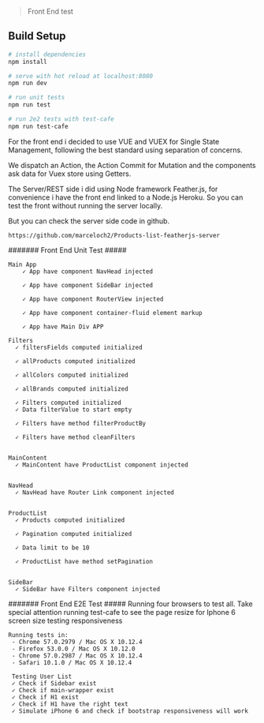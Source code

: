 > Front End test

## Build Setup

``` bash
# install dependencies
npm install

# serve with hot reload at localhost:8080
npm run dev

# run unit tests
npm run test

# run 2e2 tests with test-cafe
npm run test-cafe
```



For the front end i decided to use VUE and VUEX for Single State Management,
following the best standard using separation of concerns.

We dispatch an Action, the Action Commit for Mutation and the components ask data for Vuex store using Getters.

The Server/REST side i did using Node framework Feather.js, for convenience i have the front end linked to a Node.js Heroku.
So you can test the front without running the server locally.

But you can check the server side code in github.
```
https://github.com/marceloch2/Products-list-featherjs-server
```

####### Front End Unit Test #####

```
Main App
    ✓ App have component NavHead injected

    ✓ App have component SideBar injected

    ✓ App have component RouterView injected

    ✓ App have component container-fluid element markup

    ✓ App have Main Div APP

Filters
  ✓ filtersFields computed initialized

  ✓ allProducts computed initialized

  ✓ allColors computed initialized

  ✓ allBrands computed initialized

  ✓ Filters computed initialized
  ✓ Data filterValue to start empty

  ✓ Filters have method filterProductBy

  ✓ Filters have method cleanFilters


MainContent
  ✓ MainContent have ProductList component injected


NavHead
  ✓ NavHead have Router Link component injected


ProductList
  ✓ Products computed initialized

  ✓ Pagination computed initialized

  ✓ Data limit to be 10

  ✓ ProductList have method setPagination


SideBar
  ✓ SideBar have Filters component injected

```

####### Front End E2E Test #####
Running four browsers to test all.
Take special attention running test-cafe to see the page resize for Iphone 6 screen size testing responsiveness

```
Running tests in:
 - Chrome 57.0.2979 / Mac OS X 10.12.4
 - Firefox 53.0.0 / Mac OS X 10.12.0
 - Chrome 57.0.2987 / Mac OS X 10.12.4
 - Safari 10.1.0 / Mac OS X 10.12.4

 Testing User List
 ✓ Check if Sidebar exist
 ✓ Check if main-wrapper exist
 ✓ Check if H1 exist
 ✓ Check if H1 have the right text
 ✓ Simulate iPhone 6 and check if bootstrap responsiveness will work
 ```
